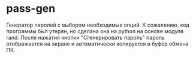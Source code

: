 # pass-gen
Генератор паролей с выбором необходимых опций. К сожалению, код программы был утерян, но сделана она на python на основе модуля rand. После нажатия кнопки "Сгенерировать пароль" пароль отображается на экране и автоматически копируется в буфер обмена ПК.

